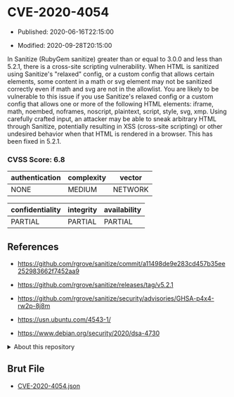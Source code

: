# CVE-2020-4054

- Published: 2020-06-16T22:15:00

- Modified: 2020-09-28T20:15:00

In Sanitize (RubyGem sanitize) greater than or equal to 3.0.0 and less than 5.2.1, there is a cross-site scripting vulnerability. When HTML is sanitized using Sanitize's "relaxed" config, or a custom config that allows certain elements, some content in a math or svg element may not be sanitized correctly even if math and svg are not in the allowlist. You are likely to be vulnerable to this issue if you use Sanitize's relaxed config or a custom config that allows one or more of the following HTML elements: iframe, math, noembed, noframes, noscript, plaintext, script, style, svg, xmp. Using carefully crafted input, an attacker may be able to sneak arbitrary HTML through Sanitize, potentially resulting in XSS (cross-site scripting) or other undesired behavior when that HTML is rendered in a browser. This has been fixed in 5.2.1.

### CVSS Score: **6.8**

| authentication | complexity | vector |
| --- | --- | --- |
| NONE | MEDIUM | NETWORK |

| confidentiality | integrity | availability |
| --- | --- | --- |
| PARTIAL | PARTIAL | PARTIAL |

## References

* https://github.com/rgrove/sanitize/commit/a11498de9e283cd457b35ee252983662f7452aa9

* https://github.com/rgrove/sanitize/releases/tag/v5.2.1

* https://github.com/rgrove/sanitize/security/advisories/GHSA-p4x4-rw2p-8j8m

* https://usn.ubuntu.com/4543-1/

* https://www.debian.org/security/2020/dsa-4730

<details>
<summary>About this repository</summary> 

  This repository is part of the project [Live Hack CVE](https://github.com/Live-Hack-CVE). Main website can be found [www.live-hack.org](https://www.live-hack.org) 
  
  Made by [Sn0wAlice](https://github.com/Sn0wAlice) for the people that care about security and need to have a feed of the latest CVEs. Hope you enjoy it, don't forget to star the repo and follow me on [Twitter](https://twitter.com/Sn0wAlice) and [Github](https://github.com/Sn0wAlice). And that is my [personnal website](https://www.alice-snow.me/)

  - [Home Page](https://github.com/Live-Hack-CVE)
  - [Framework](https://github.com/Live-Hack-CVE/cve-framework)
  - [CVE database](https://github.com/Live-Hack-CVE/full_database)
  - [Changelog](https://github.com/Live-Hack-CVE/Changelog)
</details>

## Brut File

* [CVE-2020-4054.json](https://raw.githubusercontent.com/Live-Hack-CVE/full_database/main/cves/2020/CVE-2020-4054.json)


